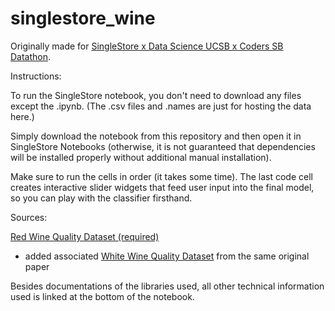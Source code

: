 # singlestore_wine
Originally made for [SingleStore x Data Science UCSB x Coders SB Datathon](https://singlestore-ucsb-datathon-2024.devpost.com/).

Instructions:

To run the SingleStore notebook, you don't need to download any files except the .ipynb. (The .csv files and .names are just for hosting the data here.)

Simply download the notebook from this repository and then open it in SingleStore Notebooks (otherwise, it is not guaranteed that dependencies will be installed properly without additional manual installation).

Make sure to run the cells in order (it takes some time). The last code cell creates interactive slider widgets that feed user input into the final model, so you can play with the classifier firsthand.

Sources:

[Red Wine Quality Dataset (required)](https://www.kaggle.com/datasets/uciml/red-wine-quality-cortez-et-al-2009)
- added associated [White Wine Quality Dataset](https://archive.ics.uci.edu/dataset/186/wine+quality) from the same original paper

Besides documentations of the libraries used, all other technical information used is linked at the bottom of the notebook.
